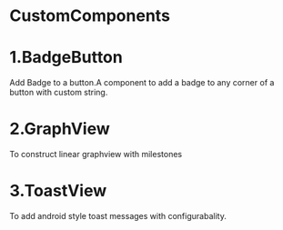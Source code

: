 # CustomComponents

# 1.BadgeButton

Add Badge to a button.A component to add a badge to any corner of a button with custom string.

# 2.GraphView

To construct linear graphview with milestones

# 3.ToastView

To add android style toast messages with configurabality.
